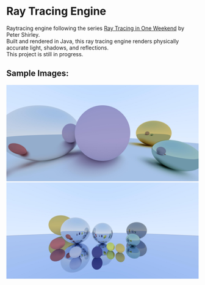 # Ray Tracing Engine
Raytracing engine following the series [Ray Tracing in One Weekend](https://raytracing.github.io/) by Peter Shirley.  
Built and rendered in Java, this ray tracing engine renders physically accurate light, shadows, and reflections.  
This project is still in progress.  
  
## Sample Images:
![This is an image](https://github.com/carlgombert/Raytracer/blob/main/raytracer/Images/progress3.jpg)
![This is an image](https://github.com/carlgombert/Raytracer/blob/main/raytracer/Images/progress4.jpg)

